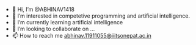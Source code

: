 - 👋 Hi, I’m @ABHINAV1418
- 👀 I’m interested in competetive programming and artificial intelligence.
- 🌱 I’m currently learning artificial intelligence
- 💞️ I’m looking to collaborate on ...
- 📫 How to reach me abhinav.11911055@iiitsonepat.ac.in

<!---
ABHINAV1418/ABHINAV1418 is a ✨ special ✨ repository because its `README.md` (this file) appears on your GitHub profile.
You can click the Preview link to take a look at your changes.
--->
